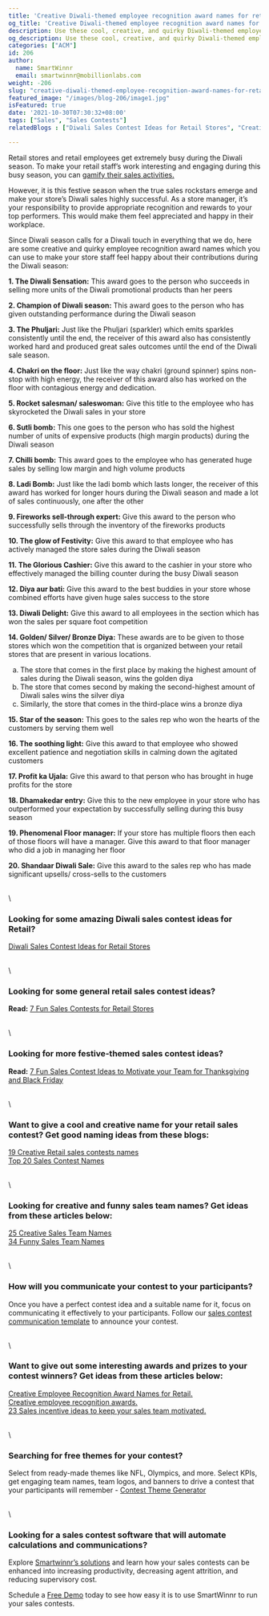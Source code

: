 ```yaml
---
title: 'Creative Diwali-themed employee recognition award names for retail stores'
og_title: 'Creative Diwali-themed employee recognition award names for retail stores'
description: Use these cool, creative, and quirky Diwali-themed employee recognition award names to appreciate your retail store staff for their efforts and contributions during the busy Diwali season
og_description: Use these cool, creative, and quirky Diwali-themed employee recognition award names to appreciate your retail store staff for their efforts and contributions during the busy Diwali season
categories: ["ACM"]
id: 206
author:
  name: SmartWinnr
  email: smartwinnr@mobillionlabs.com
weight: -206
slug: "creative-diwali-themed-employee-recognition-award-names-for-retail-stores"
featured_image: "/images/blog-206/image1.jpg"
isFeatured: true
date: '2021-10-30T07:30:32+08:00'
tags: ["Sales", "Sales Contests"] 
relatedBlogs : ["Diwali Sales Contest Ideas for Retail Stores", "Creative Employee Recognition Award Names for Retail", "Creative Employee Recognition Award Names", "23 Sales incentive ideas to keep your sales team motivated", "Diwali Gifting Ideas for Retail Employees"]

---
```



Retail stores and retail employees get extremely busy during the Diwali season. To make your retail staff’s work interesting and engaging during this busy season, you can [gamify their sales activities.](https://www.smartwinnr.com/post/diwali-sales-contest-ideas-for-retail-stores/) 

However, it is this festive season when the true sales rockstars emerge and make your store’s Diwali sales highly successful. As a store manager, it’s your responsibility to provide appropriate recognition and rewards to your top performers. This would make them feel appreciated and happy in their workplace.

Since Diwali season calls for a Diwali touch in everything that we do, here are some creative and quirky employee recognition award names which you can use to make your store staff feel happy about their contributions during the Diwali season:


**1. The Diwali Sensation:** This award goes to the person who succeeds in selling more units of the Diwali promotional products than her peers

**2. Champion of Diwali season:** This award goes to the person who has given outstanding performance during the Diwali season

**3. The Phuljari:** Just like the Phuljari (sparkler) which emits sparkles consistently until the end, the receiver of this award also has consistently worked hard and produced great sales outcomes until the end of the Diwali sale season. 

**4. Chakri on the floor:** Just like the way chakri (ground spinner) spins non-stop with high energy, the receiver of this award also has worked on the floor with contagious energy and dedication. 

**5. Rocket salesman/ saleswoman:** Give this title to the employee who has skyrocketed the Diwali sales in your store

**6. Sutli bomb:** This one goes to the person who has sold the highest number of units of expensive products (high margin products)  during the Diwali season

**7. Chilli bomb:** This award goes to the employee who has generated huge sales by selling low margin and high volume products

**8. Ladi Bomb:** Just like the ladi bomb which lasts longer, the receiver of this award has worked for longer hours during the Diwali season and made a lot of sales continuously, one after the other

**9. Fireworks sell-through expert:** Give this award to the person who successfully sells through the inventory of  the fireworks products

**10. The glow of Festivity:** Give this award to that employee who has actively managed the store sales during the Diwali season

**11. The Glorious Cashier:** Give this award to the cashier in your store who effectively managed the billing counter during the busy Diwali season

**12. Diya aur bati:** Give this award to the best buddies in your store whose combined efforts have given huge sales success to the store

**13. Diwali Delight:** Give this award to all employees in the section which has won the sales per square foot competition

<div>
  <p><b>14. Golden/ Silver/ Bronze Diya:</b> These awards are to be given to those stores which won the competition that is organized between your retail stores that are present in various locations.</p>
  <ol type="a">
    <li>The store that comes in the first place by making the highest amount of sales during the Diwali season, wins the golden diya</li>
    <li>The store that comes second by making the second-highest amount of Diwali sales wins the silver diya</li>
    <li>Similarly, the store that comes in the third-place wins a bronze diya</li>
  </ol>
</div>
 

**15. Star of the season:** This goes to the sales rep who won the hearts of the customers by serving them well 

**16. The soothing light:** Give this award to that employee who showed excellent patience and negotiation skills in calming down the agitated customers

**17. Profit ka Ujala:** Give this award to that person who has brought in huge profits for the store

**18. Dhamakedar entry:** Give this to the new employee in your store who has outperformed your expectation by successfully selling during this busy season

**19. Phenomenal Floor manager:** If your store has multiple floors then each of those floors will have a manager. Give this award to that floor manager who did a job in managing her floor

**20. Shandaar Diwali Sale:** Give this award to the sales rep who has made significant upsells/ cross-sells to the customers

\
\

### Looking for some amazing Diwali sales contest ideas for Retail?

[Diwali Sales Contest Ideas for Retail Stores](https://smartwinnr.com/post/diwali-sales-contest-ideas-for-retail-stores/)

\
\

### Looking for some general retail sales contest ideas?

**Read:** [7 Fun Sales Contests for Retail Stores](https://www.smartwinnr.com/post/7-fun-sales-contests-for-retail-stores/)

\
\

### Looking for more festive-themed sales contest ideas?

**Read:** [7 Fun Sales Contest Ideas to Motivate your Team for Thanksgiving and Black Friday](https://www.smartwinnr.com/post/7-fun-sales-contest-ideas-to-motivate-your-team-for-thanksgiving-and-black-friday/)

\
\

### Want to give a cool and creative name for your retail sales contest? Get good naming ideas from these blogs:

[19 Creative Retail sales contests names](https://smartwinnr.com/post/19-creative-retail-sales-contest-names/)\
[Top 20 Sales Contest Names](https://www.smartwinnr.com/post/top-20-sales-contest-names/)

\
\

### Looking for creative and funny sales team names? Get ideas from these articles below:

[25 Creative Sales Team Names](https://www.smartwinnr.com/post/25-creative-sales-team-names/)\
[34 Funny Sales Team Names](https://www.smartwinnr.com/post/funny-sales-team-names/)


\
\

### How will you communicate your contest to your participants?

Once you have a perfect contest idea and a suitable name for it, focus on communicating it effectively to your participants. Follow our [sales contest communication template](https://www.smartwinnr.com/post/sales-contest-communication-template/) to announce your contest.

\
\

### Want to give out some interesting awards and prizes to your contest winners? Get ideas from these articles below:

[Creative Employee Recognition Award Names for Retail.](https://www.smartwinnr.com/post/creative-employee-recognition-award-names-for-retail/)\
[Creative employee recognition awards.](https://www.smartwinnr.com/post/creative-employee-recognition-award-names/)\
[23 Sales incentive ideas to keep your sales team motivated.](https://www.smartwinnr.com/post/sales-incentive-ideas-to-keep-your-sales-team-motivated/)

\
\

### Searching for free themes for your contest?

Select from ready-made themes like NFL, Olympics, and more. Select KPIs, get engaging team names, team logos, and banners to drive a contest that your participants will remember - [Contest Theme Generator](https://tools.smartwinnr.com/#/contest-theme-generator)

\
\

### Looking for a sales contest software that will automate calculations and communications?

Explore [Smartwinnr’s solutions](https://www.smartwinnr.com/product/sales-contest/) and learn how your sales contests can be enhanced into increasing productivity, decreasing agent attrition, and reducing supervisory cost.

Schedule a [Free Demo](https://www.smartwinnr.com/request-demo/) today to see how easy it is to use SmartWinnr to run your sales contests.










